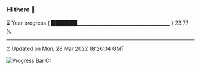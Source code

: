 ### Hi there 👋

⏳ Year progress { ███████▁▁▁▁▁▁▁▁▁▁▁▁▁▁▁▁▁▁▁▁▁▁▁ } 23.77 %

---

⏰ Updated on Mon, 28 Mar 2022 18:26:04 GMT

![Progress Bar CI](https://github.com/ZhaoGui/ZhaoGui/workflows/Progress%20Bar%20CI/badge.svg)
